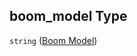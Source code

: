 ## boom_model Type

`string` ([Boom Model](iea43\_wra_data_model-properties-measurement-location-measurement-location-properties-measurement-point-measurement-point-properties-mounting-arrangement-mounting-arrangement-properties-boom-model.md))

